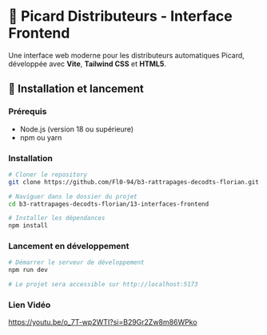 # 🥶 Picard Distributeurs - Interface Frontend

Une interface web moderne pour les distributeurs automatiques Picard, développée avec **Vite**, **Tailwind CSS** et **HTML5**.

## 🚀 Installation et lancement

### Prérequis
- Node.js (version 18 ou supérieure)
- npm ou yarn

### Installation
```bash
# Cloner le repository
git clone https://github.com/Fl0-94/b3-rattrapages-decodts-florian.git

# Naviguer dans le dossier du projet
cd b3-rattrapages-decodts-florian/13-interfaces-frontend

# Installer les dépendances
npm install
```

### Lancement en développement
```bash
# Démarrer le serveur de développement
npm run dev

# Le projet sera accessible sur http://localhost:5173
```

### Lien Vidéo 

https://youtu.be/o_7T-wp2WTI?si=B29Gr2Zw8m86WPko
